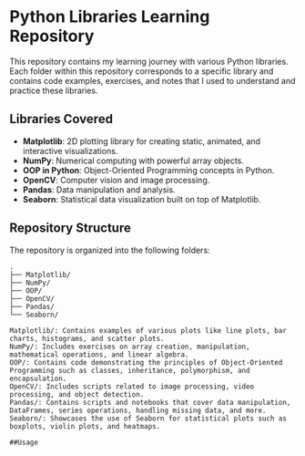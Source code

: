 # Python Libraries Learning Repository

This repository contains my learning journey with various Python libraries. Each folder within this repository corresponds to a specific library and contains code examples, exercises, and notes that I used to understand and practice these libraries.

## Libraries Covered

- **Matplotlib**: 2D plotting library for creating static, animated, and interactive visualizations.
- **NumPy**: Numerical computing with powerful array objects.
- **OOP in Python**: Object-Oriented Programming concepts in Python.
- **OpenCV**: Computer vision and image processing.
- **Pandas**: Data manipulation and analysis.
- **Seaborn**: Statistical data visualization built on top of Matplotlib.

## Repository Structure

The repository is organized into the following folders:

```plaintext
.
├── Matplotlib/
├── NumPy/
├── OOP/
├── OpenCV/
├── Pandas/
└── Seaborn/

Matplotlib/: Contains examples of various plots like line plots, bar charts, histograms, and scatter plots.
NumPy/: Includes exercises on array creation, manipulation, mathematical operations, and linear algebra.
OOP/: Contains code demonstrating the principles of Object-Oriented Programming such as classes, inheritance, polymorphism, and encapsulation.
OpenCV/: Includes scripts related to image processing, video processing, and object detection.
Pandas/: Contains scripts and notebooks that cover data manipulation, DataFrames, series operations, handling missing data, and more.
Seaborn/: Showcases the use of Seaborn for statistical plots such as boxplots, violin plots, and heatmaps.

##Usage
